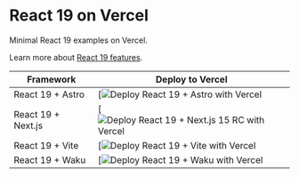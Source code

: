 # React 19 on Vercel

Minimal React 19 examples on Vercel.

Learn more about [React 19 features](https://vercel.com/blog/whats-new-in-react-19).

| Framework          | Deploy to Vercel                                                                                                                                                                                                 |
| ------------------ | ---------------------------------------------------------------------------------------------------------------------------------------------------------------------------------------------------------------- |
| React 19 + Astro   | [![Deploy React 19 + Astro with Vercel](https://vercel.com/new/clone?repository-url=https%3A%2F%2Fgithub.com%2Fvercel-labs%2Freact-19-on-vercel%2Ftree%2Fmain%2Fastro&repository-name=react-19-astro)            |
| React 19 + Next.js | [![Deploy React 19 + Next.js 15 RC with Vercel](https://vercel.com/new/clone?repository-url=https%3A%2F%2Fgithub.com%2Fvercel-labs%2Freact-19-on-vercel%2Ftree%2Fmain%2Fnext.js&repository-name=react-19-nextjs) |
| React 19 + Vite    | [![Deploy React 19 + Vite with Vercel](https://vercel.com/new/clone?repository-url=https%3A%2F%2Fgithub.com%2Fvercel-labs%2Freact-19-on-vercel%2Ftree%2Fmain%2Fvite&repository-name=react-19-vite)               |
| React 19 + Waku    | [![Deploy React 19 + Waku with Vercel](https://vercel.com/new/clone?repository-url=https%3A%2F%2Fgithub.com%2Fvercel-labs%2Freact-19-on-vercel%2Ftree%2Fmain%2Fwaku&repository-name=react-19-waku)               |
